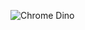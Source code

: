 <!--[![Typing SVG](https://readme-typing-svg.herokuapp.com?font=Architects+Daughter&color=7AF79A&size=30&lines=Hey!!Hey!!Hey!!Hey!!Hey!!Hey!!Hey!!Hey!!Hey!!Hey!!Hey!!Hey!!Hey!!Hey!!Hey!!Hey!!Hey!!Hey!!Hey!!Hey!!Hey!!Hey!!Hey!!Hey!!Hey!!Hey!!Hey!!Hey!!Hey!!Hey!!Hey!!;)](https://git.io/typing-svg)
-->
![Chrome Dino](https://mir-s3-cdn-cf.behance.net/project_modules/max_1200/4ff07986208593.5d9a654e92f36.gif)
